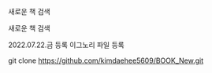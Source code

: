 새로운 책 검색

새로운 책 검색

2022.07.22.금   등록
    이그노리 파일 등록 


git clone https://github.com/kimdaehee5609/BOOK_New.git



